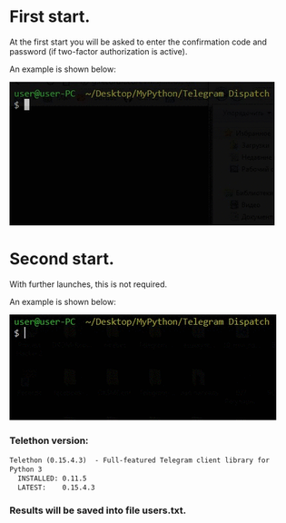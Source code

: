 # First start.

At the first start you will be asked to enter the confirmation code and password (if two-factor authorization is active). 

An example is shown below:

![Auth Demo](./examples/HmxoE5sCqw.gif)

# Second start.

With further launches, this is not required.

An example is shown below:

![Auth Demo](./examples/kVM9jmUdI1.gif)

### Telethon version:

```
Telethon (0.15.4.3)  - Full-featured Telegram client library for Python 3
  INSTALLED: 0.11.5
  LATEST:    0.15.4.3
```

### Results will be saved into file users.txt.

